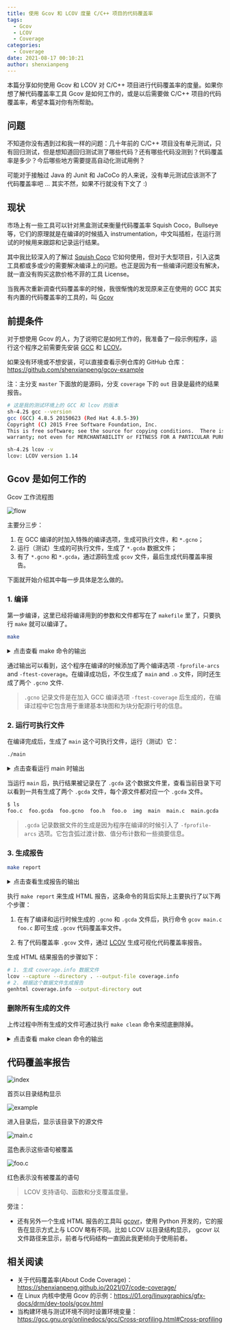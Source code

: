 ```yaml
---
title: 使用 Gcov 和 LCOV 度量 C/C++ 项目的代码覆盖率
tags:
  - Gcov
  - LCOV
  - Coverage
categories:
  - Coverage
date: 2021-08-17 00:10:21
author: shenxianpeng
---
```


本篇分享如何使用 Gcov 和 LCOV 对 C/C++ 项目进行代码覆盖率的度量。如果你想了解代码覆盖率工具 Gcov 是如何工作的，或是以后需要做 C/C++ 项目的代码覆盖率，希望本篇对你有所帮助。

## 问题

不知道你没有遇到过和我一样的问题：几十年前的 C/C++ 项目没有单元测试，只有回归测试，但是想知道回归测试测了哪些代码？还有哪些代码没测到？代码覆盖率是多少？今后哪些地方需要提高自动化测试用例？

可能对于接触过 Java 的 Junit 和 JaCoCo 的人来说，没有单元测试应该测不了代码覆盖率吧 ... 其实不然，如果不行就没有下文了 :)

## 现状

市场上有一些工具可以针对黑盒测试来衡量代码覆盖率 Squish Coco，Bullseye 等，它们的原理就是在编译的时候插入 instrumentation，中文叫插桩，在运行测试的时候用来跟踪和记录运行结果。

其中我比较深入的了解过 [Squish Coco](https://shenxianpeng.github.io/2019/05/squishcoco/) 它如何使用，但对于大型项目，引入这类工具都或多或少的需要解决编译上的问题。也正是因为有一些编译问题没有解决，就一直没有购买这款价格不菲的工具 License。

当我再次重新调查代码覆盖率的时候，我很惭愧的发现原来正在使用的 GCC 其实有内置的代码覆盖率的工具的，叫 [Gcov](https://gcc.gnu.org/onlinedocs/gcc/Gcov.html)

## 前提条件

对于想使用 Gcov 的人，为了说明它是如何工作的，我准备了一段示例程序，运行这个程序之前需要先安装 [GCC](https://gcc.gnu.org/install/index.html) 和 [LCOV](http://ltp.sourceforge.net/coverage/lcov.php)。

如果没有环境或不想安装，可以直接查看示例仓库的 GitHub 仓库：https://github.com/shenxianpeng/gcov-example

注：主分支 `master` 下面放的是源码，分支 `coverage` 下的 `out` 目录是最终的结果报告。

```bash
# 这是我的测试环境上的 GCC 和 lcov 的版本
sh-4.2$ gcc --version
gcc (GCC) 4.8.5 20150623 (Red Hat 4.8.5-39)
Copyright (C) 2015 Free Software Foundation, Inc.
This is free software; see the source for copying conditions.  There is NO
warranty; not even for MERCHANTABILITY or FITNESS FOR A PARTICULAR PURPOSE.

sh-4.2$ lcov -v
lcov: LCOV version 1.14
```

## Gcov 是如何工作的

Gcov 工作流程图

![flow](gcov-example-cn/gcov-flow.jpg)

主要分三步：

1. 在 GCC 编译的时加入特殊的编译选项，生成可执行文件，和 `*.gcno`；
2. 运行（测试）生成的可执行文件，生成了 `*.gcda` 数据文件；
3. 有了 `*.gcno` 和 `*.gcda`，通过源码生成 `gcov` 文件，最后生成代码覆盖率报告。

下面就开始介绍其中每一步具体是怎么做的。

### 1. 编译

第一步编译，这里已经将编译用到的参数和文件都写在了 `makefile` 里了，只要执行 `make` 就可以编译了。

```bash
make
```

<details>
<summary>点击查看 make 命令的输出</summary>

```bash
sh-4.2$ make
gcc -fPIC -fprofile-arcs -ftest-coverage -c -Wall -Werror main.c
gcc -fPIC -fprofile-arcs -ftest-coverage -c -Wall -Werror foo.c
gcc -fPIC -fprofile-arcs -ftest-coverage -o main main.o foo.o
```
</details>

通过输出可以看到，这个程序在编译的时候添加了两个编译选项 `-fprofile-arcs` and `-ftest-coverage`。在编译成功后，不仅生成了 `main` and `.o` 文件，同时还生成了两个 `.gcno` 文件.

> `.gcno` 记录文件是在加入 GCC 编译选项 `-ftest-coverage` 后生成的，在编译过程中它包含用于重建基本块图和为块分配源行号的信息。

### 2. 运行可执行文件

在编译完成后，生成了 `main` 这个可执行文件，运行（测试）它：

```bash
./main
```

<details>
<summary>点击查看运行 main 时输出</summary>

```bash
sh-4.2$ ./main
Start calling foo() ...
when num is equal to 1...
when num is equal to 2...
```

</details>

当运行 `main` 后，执行结果被记录在了 `.gcda` 这个数据文件里，查看当前目录下可以看到一共有生成了两个 `.gcda` 文件，每个源文件都对应一个  `.gcda` 文件。

```bash
$ ls
foo.c  foo.gcda  foo.gcno  foo.h  foo.o  img  main  main.c  main.gcda  main.gcno  main.o  makefile  README.md
```

> `.gcda` 记录数据文件的生成是因为程序在编译的时候引入了 `-fprofile-arcs` 选项。它包含弧过渡计数、值分布计数和一些摘要信息。

### 3. 生成报告

```bash
make report
```

<details>
<summary> 点击查看生成报告的输出 </summary>

```bash
sh-4.2$ make report
gcov main.c foo.c
File 'main.c'
Lines executed:100.00% of 5
Creating 'main.c.gcov'

File 'foo.c'
Lines executed:85.71% of 7
Creating 'foo.c.gcov'

Lines executed:91.67% of 12
lcov --capture --directory . --output-file coverage.info
Capturing coverage data from .
Found gcov version: 4.8.5
Scanning . for .gcda files ...
Found 2 data files in .
Processing foo.gcda
geninfo: WARNING: cannot find an entry for main.c.gcov in .gcno file, skipping file!
Processing main.gcda
Finished .info-file creation
genhtml coverage.info --output-directory out
Reading data file coverage.info
Found 2 entries.
Found common filename prefix "/workspace/coco"
Writing .css and .png files.
Generating output.
Processing file gcov-example/main.c
Processing file gcov-example/foo.c
Writing directory view page.
Overall coverage rate:
  lines......: 91.7% (11 of 12 lines)
  functions..: 100.0% (2 of 2 functions)
```
</details>

执行 `make report` 来生成 HTML 报告，这条命令的背后实际上主要执行了以下两个步骤：

1. 在有了编译和运行时候生成的 `.gcno` 和 `.gcda` 文件后，执行命令 `gcov main.c foo.c` 即可生成 `.gcov` 代码覆盖率文件。

2. 有了代码覆盖率 `.gcov` 文件，通过 [LCOV](http://ltp.sourceforge.net/coverage/lcov.php) 生成可视化代码覆盖率报告。

生成 HTML 结果报告的步骤如下：

```bash
# 1. 生成 coverage.info 数据文件
lcov --capture --directory . --output-file coverage.info
# 2. 根据这个数据文件生成报告
genhtml coverage.info --output-directory out
```

### 删除所有生成的文件

上传过程中所有生成的文件可通过执行 `make clean` 命令来彻底删除掉。

<details>
<summary> 点击查看 make clean 命令的输出 </summary>

```bash
sh-4.2$ make clean
rm -rf main *.o *.so *.gcno *.gcda *.gcov coverage.info out
```
</details>

## 代码覆盖率报告

![index](gcov-example-cn/index.png)

首页以目录结构显示

![example](gcov-example-cn/example.png)

进入目录后，显示该目录下的源文件

![main.c](gcov-example-cn/main.c.png)

蓝色表示这些语句被覆盖

![foo.c](gcov-example-cn/foo.c.png)

红色表示没有被覆盖的语句

> LCOV 支持语句、函数和分支覆盖度量。

旁注：

* 还有另外一个生成 HTML 报告的工具叫 [gcovr](https://github.com/gcovr/gcovr)，使用 Python 开发的，它的报告在显示方式上与 LCOV 略有不同。比如 LCOV 以目录结构显示， gcovr 以文件路径来显示，前者与代码结构一直因此我更倾向于使用前者。

## 相关阅读

* 关于代码覆盖率(About Code Coverage)：https://shenxianpeng.github.io/2021/07/code-coverage/
* 在 Linux 内核中使用 Gcov 的示例：https://01.org/linuxgraphics/gfx-docs/drm/dev-tools/gcov.html
* 当构建环境与测试环境不同时设置环境变量：https://gcc.gnu.org/onlinedocs/gcc/Cross-profiling.html#Cross-profiling
